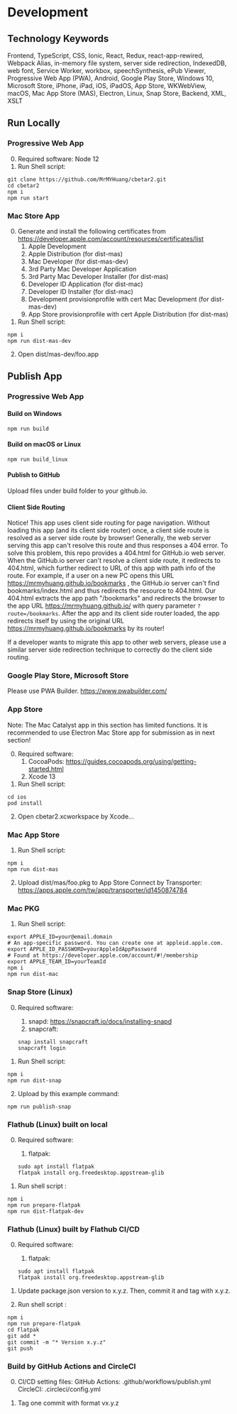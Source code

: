 # Development

## Technology Keywords
Frontend, TypeScript, CSS, Ionic, React, Redux, react-app-rewired, Webpack Alias, in-memory file system, server side redirection, IndexedDB, web font, Service Worker, workbox, speechSynthesis, ePub Viewer, Progressive Web App (PWA), Android, Google Play Store, Windows 10, Microsoft Store, iPhone, iPad, iOS, iPadOS, App Store, WKWebView, macOS, Mac App Store (MAS), Electron, Linux, Snap Store, Backend, XML, XSLT

## Run Locally
### Progressive Web App
0. Required software: Node 12
1. Run Shell script:
```
git clone https://github.com/MrMYHuang/cbetar2.git
cd cbetar2
npm i
npm run start
```

### Mac Store App
0. Generate and install the following certificates from https://developer.apple.com/account/resources/certificates/list
   1. Apple Development
   2. Apple Distribution (for dist-mas)
   3. Mac Developer (for dist-mas-dev)
   4. 3rd Party Mac Developer Application
   5. 3rd Party Mac Developer Installer (for dist-mas)
   6. Developer ID Application (for dist-mac)
   7. Developer ID Installer (for dist-mac)
   8. Development provisionprofile with cert Mac Development (for dist-mas-dev)
   9. App Store provisionprofile with cert Apple Distribution (for dist-mas)
1. Run Shell script:
```
npm i
npm run dist-mas-dev
```
2. Open dist/mas-dev/foo.app

## Publish App
### Progressive Web App
#### Build on Windows
```
npm run build
```
#### Build on macOS or Linux
```
npm run build_linux
```
#### Publish to GitHub
Upload files under build folder to your github.io.

#### Client Side Routing
Notice! This app uses client side routing for page navigation. Without loading this app (and its client side router) once, a client side route is resolved as a server side route by browser! Generally, the web server serving this app can't resolve this route and thus responses a 404 error. To solve this problem, this repo provides a 404.html for GitHub.io web server. When the GitHub.io server can't resolve a client side route, it redirects to 404.html, which further redirect to URL of this app with path info of the route. For example, if a user on a new PC opens this URL
https://mrmyhuang.github.io/bookmarks
, the GitHub.io server can't find bookmarks/index.html and thus redirects the resource to 404.html. Our 404.html extracts the app path "/bookmarks" and redirects the browser to the app URL https://mrmyhuang.github.io/ with query parameter `?route=/bookmarks`. After the app and its client side router loaded, the app redirects itself by using the original URL https://mrmyhuang.github.io/bookmarks by its router!

If a developer wants to migrate this app to other web servers, please use a similar server side redirection technique to correctly do the client side routing.

### Google Play Store, Microsoft Store
Please use PWA Builder.
https://www.pwabuilder.com/

### App Store
Note: The Mac Catalyst app in this section has limited functions. It is recommended to use Electron Mac Store app for submission as in next section!

0. Required software:
    1. CocoaPods: https://guides.cocoapods.org/using/getting-started.html
    2. Xcode 13
1. Run Shell script:
```
cd ios
pod install
```
2. Open cbetar2.xcworkspace by Xcode...

### Mac App Store
1. Run Shell script:
```
npm i
npm run dist-mas
```
2. Upload dist/mas/foo.pkg to App Store Connect by Transporter:
https://apps.apple.com/tw/app/transporter/id1450874784

### Mac PKG
1. Run Shell script:
```
export APPLE_ID=your@email.domain
# An app-specific password. You can create one at appleid.apple.com.
export APPLE_ID_PASSWORD=yourAppleIdAppPassword
# Found at https://developer.apple.com/account/#!/membership
export APPLE_TEAM_ID=yourTeamId
npm i
npm run dist-mac
```

### Snap Store (Linux)
0. Required software:
    1. snapd: https://snapcraft.io/docs/installing-snapd
    2. snapcraft:
    ```
    snap install snapcraft
    snapcraft login
    ```

1. Run Shell script:
```
npm i
npm run dist-snap
```
2. Upload by this example command:
```
npm run publish-snap
```

### Flathub (Linux) built on local
0. Required software:
    1. flatpak:
    ```
    sudo apt install flatpak
    flatpak install org.freedesktop.appstream-glib
    ```

1. Run shell script :
```
npm i
npm run prepare-flatpak
npm run dist-flatpak-dev
```

### Flathub (Linux) built by Flathub CI/CD
0. Required software:
    1. flatpak:
    ```
    sudo apt install flatpak
    flatpak install org.freedesktop.appstream-glib
    ```

1. Update package.json version to x.y.z. Then, commit it and tag with x.y.z.

2. Run shell script :
```
npm i
npm run prepare-flatpak
cd flatpak
git add *
git commit -m "* Version x.y.z"
git push
```

### Build by GitHub Actions and CircleCI
0. CI/CD setting files:
    GitHub Actions: .github/workflows/publish.yml
    CircleCI: .circleci/config.yml

1. Tag one commit with format vx.y.z